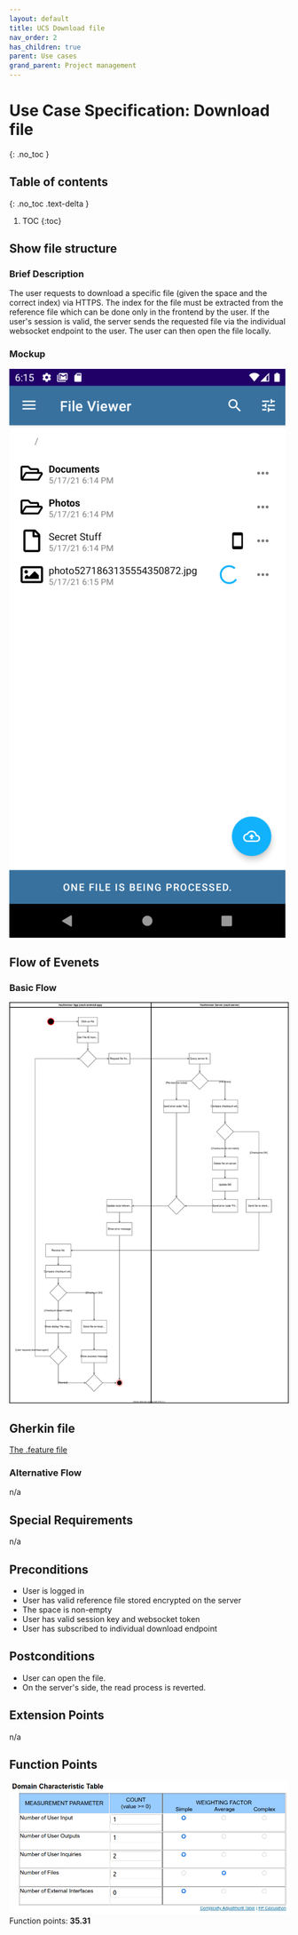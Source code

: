 ```yaml
---
layout: default
title: UCS Download file
nav_order: 2
has_children: true
parent: Use cases
grand_parent: Project management
---
```


# Use Case Specification: Download file
{: .no_toc }

## Table of contents
{: .no_toc .text-delta }

1. TOC
{:toc}

## Show file structure
### Brief Description
The user requests to download a specific file (given the space and the correct index) via HTTPS. The index for the file must be extracted from the reference file which can be done only in the frontend by the user. If the user's session is valid, the server sends the requested file via the individual websocket endpoint to the user. The user can then open the file locally.

### Mockup
![Mockup for file structure](../../../img/use_cases/mockups/Download.png)

## Flow of Evenets
### Basic Flow
![Activity Diagram for use ](../../../img/use_cases/activity_diagrams/ad_download_file.svg)

## Gherkin file
[The .feature file](https://github.com/Vaultionizer/vault-server/blob/develop/src/test/resources/features/downloadFile.feature)

### Alternative Flow
n/a

## Special Requirements
n/a

## Preconditions
* User is logged in
* User has valid reference file stored encrypted on the server
* The space is non-empty
* User has valid session key and websocket token
* User has subscribed to individual download endpoint

## Postconditions
* User can open the file.
* On the server's side, the read process is reverted.

## Extension Points
n/a

## Function Points
![Function Points calculation table for Create Space - made with Tiny Tools](../../../img/use_cases/function_points/uc8_download.png)
Function points: **35.31**
